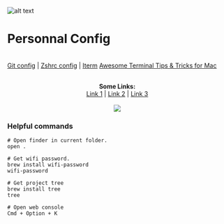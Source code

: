 
![alt text](https://newrelic.com/sites/default/files/2021-04/good-programmer-banner-final.jpg)
<p align="center">
  <h1>Personnal Config</h1>
  <br>
  <a href="./.gitconfig">Git config</a> |
  <a href="./.zshrc">Zshrc config</a> |
  <a href="./iterm.md">Iterm</a>
  <a href="./tricksMac.md">Awesome Terminal Tips & Tricks for Mac</a>
  <br><br>
</p>

<p align="center">
  <b>Some Links:</b><br>
  <a href="#">Link 1</a> |
  <a href="#">Link 2</a> |
  <a href="#">Link 3</a>
  <br><br>
  <img src="http://s.4cdn.org/image/title/105.gif">
</p>

### Helpful commands

```source-shell
# Open finder in current folder.
open .

# Get wifi password.
brew install wifi-password
wifi-password

# Get project tree
brew install tree
tree

# Open web console 
Cmd + Option + K 
```
